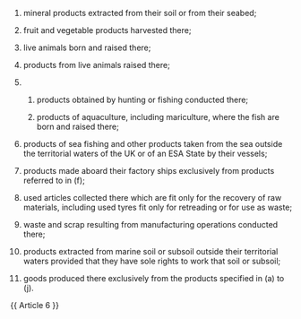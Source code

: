 1. mineral products extracted from their soil or from their seabed;

2. fruit and vegetable products harvested there;

3. live animals born and raised there;

4. products from live animals raised there;

5. 
   1. products obtained by hunting or fishing conducted there;

   2. products of aquaculture, including mariculture, where the fish are born and raised there;

6. products of sea fishing and other products taken from the sea outside the territorial waters of the UK or of an ESA State by their vessels;

7. products made aboard their factory ships exclusively from products referred to in (f);

8. used articles collected there which are fit only for the recovery of raw materials, including used tyres fit only for retreading or for use as waste;

9. waste and scrap resulting from manufacturing operations conducted there;

10. products extracted from marine soil or subsoil outside their territorial waters provided that they have sole rights to work that soil or subsoil;

11. goods produced there exclusively from the products specified in (a) to (j).

{{ Article 6 }}
